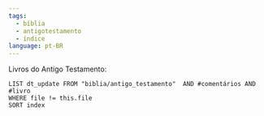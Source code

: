 ```yaml
---
tags:
  - bíblia
  - antigotestamento
  - índice
language: pt-BR
---
```


Livros do Antigo Testamento: 
```dataview
LIST dt_update FROM "biblia/antigo_testamento"  AND #comentários AND #livro
WHERE file != this.file
SORT index
```


